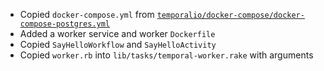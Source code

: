 - Copied `docker-compose.yml` from [`temporalio/docker-compose/docker-compose-postgres.yml`](https://github.com/temporalio/docker-compose/blob/main/docker-compose-postgres.yml)
- Added a worker service and worker `Dockerfile`
- Copied `SayHelloWorkflow` and `SayHelloActivity`
- Copied `worker.rb` into `lib/tasks/temporal-worker.rake` with arguments
